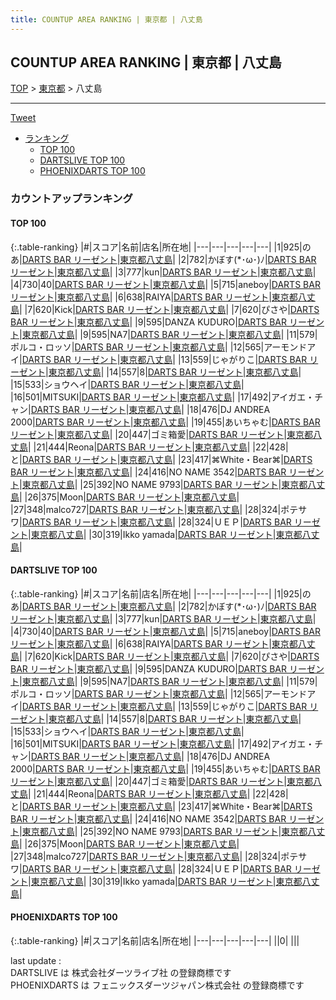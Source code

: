 ```yaml
---
title: COUNTUP AREA RANKING | 東京都 | 八丈島
---
```

## COUNTUP AREA RANKING | 東京都 | 八丈島

[TOP](/darts/rank/) > [東京都](/darts/rank/東京都/) > 八丈島

___

<a href="https://twitter.com/share?ref_src=twsrc%5Etfw" data-text="COUNTUP AREA RANKING | 東京都八丈島" class="twitter-share-button" data-hashtags="DARTSLIVE,PHOENIXDARTS,darts,ダーツ" data-show-count="false">Tweet</a>

* [ランキング](#カウントアップランキング)
    * [TOP 100](#top-100)
    * [DARTSLIVE TOP 100](#dartslive-top-100)
    * [PHOENIXDARTS TOP 100](#phoenixdarts-top-100)

### カウントアップランキング

#### TOP 100



{:.table-ranking}
|#|スコア|名前|店名|所在地|
|---|---|---|---|---|
|1|925|<span class="rank-name-dl">のあ</span>|<a href="https://search.dartslive.com/jp/shop/acd9788ddd858cfb0d9b047a20a7ba1e">DARTS BAR リーゼント</a>|<a href="/darts/rank/東京都/八丈島">東京都八丈島</a>|
|2|782|<span class="rank-name-dl">かぼす(*･ω･)ﾉ</span>|<a href="https://search.dartslive.com/jp/shop/acd9788ddd858cfb0d9b047a20a7ba1e">DARTS BAR リーゼント</a>|<a href="/darts/rank/東京都/八丈島">東京都八丈島</a>|
|3|777|<span class="rank-name-dl">kun</span>|<a href="https://search.dartslive.com/jp/shop/acd9788ddd858cfb0d9b047a20a7ba1e">DARTS BAR リーゼント</a>|<a href="/darts/rank/東京都/八丈島">東京都八丈島</a>|
|4|730|<span class="rank-name-dl">40</span>|<a href="https://search.dartslive.com/jp/shop/acd9788ddd858cfb0d9b047a20a7ba1e">DARTS BAR リーゼント</a>|<a href="/darts/rank/東京都/八丈島">東京都八丈島</a>|
|5|715|<span class="rank-name-dl">aneboy</span>|<a href="https://search.dartslive.com/jp/shop/acd9788ddd858cfb0d9b047a20a7ba1e">DARTS BAR リーゼント</a>|<a href="/darts/rank/東京都/八丈島">東京都八丈島</a>|
|6|638|<span class="rank-name-dl">RAIYA</span>|<a href="https://search.dartslive.com/jp/shop/acd9788ddd858cfb0d9b047a20a7ba1e">DARTS BAR リーゼント</a>|<a href="/darts/rank/東京都/八丈島">東京都八丈島</a>|
|7|620|<span class="rank-name-dl">Kick</span>|<a href="https://search.dartslive.com/jp/shop/acd9788ddd858cfb0d9b047a20a7ba1e">DARTS BAR リーゼント</a>|<a href="/darts/rank/東京都/八丈島">東京都八丈島</a>|
|7|620|<span class="rank-name-dl">ぴさや</span>|<a href="https://search.dartslive.com/jp/shop/acd9788ddd858cfb0d9b047a20a7ba1e">DARTS BAR リーゼント</a>|<a href="/darts/rank/東京都/八丈島">東京都八丈島</a>|
|9|595|<span class="rank-name-dl">DANZA KUDURO</span>|<a href="https://search.dartslive.com/jp/shop/acd9788ddd858cfb0d9b047a20a7ba1e">DARTS BAR リーゼント</a>|<a href="/darts/rank/東京都/八丈島">東京都八丈島</a>|
|9|595|<span class="rank-name-dl">NA7</span>|<a href="https://search.dartslive.com/jp/shop/acd9788ddd858cfb0d9b047a20a7ba1e">DARTS BAR リーゼント</a>|<a href="/darts/rank/東京都/八丈島">東京都八丈島</a>|
|11|579|<span class="rank-name-dl">ポルコ・ロッソ</span>|<a href="https://search.dartslive.com/jp/shop/acd9788ddd858cfb0d9b047a20a7ba1e">DARTS BAR リーゼント</a>|<a href="/darts/rank/東京都/八丈島">東京都八丈島</a>|
|12|565|<span class="rank-name-dl">アーモンドアイ</span>|<a href="https://search.dartslive.com/jp/shop/acd9788ddd858cfb0d9b047a20a7ba1e">DARTS BAR リーゼント</a>|<a href="/darts/rank/東京都/八丈島">東京都八丈島</a>|
|13|559|<span class="rank-name-dl">じゃがりこ</span>|<a href="https://search.dartslive.com/jp/shop/acd9788ddd858cfb0d9b047a20a7ba1e">DARTS BAR リーゼント</a>|<a href="/darts/rank/東京都/八丈島">東京都八丈島</a>|
|14|557|<span class="rank-name-dl">8</span>|<a href="https://search.dartslive.com/jp/shop/acd9788ddd858cfb0d9b047a20a7ba1e">DARTS BAR リーゼント</a>|<a href="/darts/rank/東京都/八丈島">東京都八丈島</a>|
|15|533|<span class="rank-name-dl">ショウヘイ</span>|<a href="https://search.dartslive.com/jp/shop/acd9788ddd858cfb0d9b047a20a7ba1e">DARTS BAR リーゼント</a>|<a href="/darts/rank/東京都/八丈島">東京都八丈島</a>|
|16|501|<span class="rank-name-dl">MITSUKI</span>|<a href="https://search.dartslive.com/jp/shop/acd9788ddd858cfb0d9b047a20a7ba1e">DARTS BAR リーゼント</a>|<a href="/darts/rank/東京都/八丈島">東京都八丈島</a>|
|17|492|<span class="rank-name-dl">アイガエ・チャン</span>|<a href="https://search.dartslive.com/jp/shop/acd9788ddd858cfb0d9b047a20a7ba1e">DARTS BAR リーゼント</a>|<a href="/darts/rank/東京都/八丈島">東京都八丈島</a>|
|18|476|<span class="rank-name-dl">DJ ANDREA 2000</span>|<a href="https://search.dartslive.com/jp/shop/acd9788ddd858cfb0d9b047a20a7ba1e">DARTS BAR リーゼント</a>|<a href="/darts/rank/東京都/八丈島">東京都八丈島</a>|
|19|455|<span class="rank-name-dl">あいちゃむ</span>|<a href="https://search.dartslive.com/jp/shop/acd9788ddd858cfb0d9b047a20a7ba1e">DARTS BAR リーゼント</a>|<a href="/darts/rank/東京都/八丈島">東京都八丈島</a>|
|20|447|<span class="rank-name-dl">ゴミ箱愛</span>|<a href="https://search.dartslive.com/jp/shop/acd9788ddd858cfb0d9b047a20a7ba1e">DARTS BAR リーゼント</a>|<a href="/darts/rank/東京都/八丈島">東京都八丈島</a>|
|21|444|<span class="rank-name-dl">Reona</span>|<a href="https://search.dartslive.com/jp/shop/acd9788ddd858cfb0d9b047a20a7ba1e">DARTS BAR リーゼント</a>|<a href="/darts/rank/東京都/八丈島">東京都八丈島</a>|
|22|428|<span class="rank-name-dl">と</span>|<a href="https://search.dartslive.com/jp/shop/acd9788ddd858cfb0d9b047a20a7ba1e">DARTS BAR リーゼント</a>|<a href="/darts/rank/東京都/八丈島">東京都八丈島</a>|
|23|417|<span class="rank-name-dl">⌘White・Bear⌘</span>|<a href="https://search.dartslive.com/jp/shop/acd9788ddd858cfb0d9b047a20a7ba1e">DARTS BAR リーゼント</a>|<a href="/darts/rank/東京都/八丈島">東京都八丈島</a>|
|24|416|<span class="rank-name-dl">NO NAME 3542</span>|<a href="https://search.dartslive.com/jp/shop/acd9788ddd858cfb0d9b047a20a7ba1e">DARTS BAR リーゼント</a>|<a href="/darts/rank/東京都/八丈島">東京都八丈島</a>|
|25|392|<span class="rank-name-dl">NO NAME 9793</span>|<a href="https://search.dartslive.com/jp/shop/acd9788ddd858cfb0d9b047a20a7ba1e">DARTS BAR リーゼント</a>|<a href="/darts/rank/東京都/八丈島">東京都八丈島</a>|
|26|375|<span class="rank-name-dl">Moon</span>|<a href="https://search.dartslive.com/jp/shop/acd9788ddd858cfb0d9b047a20a7ba1e">DARTS BAR リーゼント</a>|<a href="/darts/rank/東京都/八丈島">東京都八丈島</a>|
|27|348|<span class="rank-name-dl">malco727</span>|<a href="https://search.dartslive.com/jp/shop/acd9788ddd858cfb0d9b047a20a7ba1e">DARTS BAR リーゼント</a>|<a href="/darts/rank/東京都/八丈島">東京都八丈島</a>|
|28|324|<span class="rank-name-dl">ポテサワ</span>|<a href="https://search.dartslive.com/jp/shop/acd9788ddd858cfb0d9b047a20a7ba1e">DARTS BAR リーゼント</a>|<a href="/darts/rank/東京都/八丈島">東京都八丈島</a>|
|28|324|<span class="rank-name-dl">ＵＥＰ</span>|<a href="https://search.dartslive.com/jp/shop/acd9788ddd858cfb0d9b047a20a7ba1e">DARTS BAR リーゼント</a>|<a href="/darts/rank/東京都/八丈島">東京都八丈島</a>|
|30|319|<span class="rank-name-dl">Ikko yamada</span>|<a href="https://search.dartslive.com/jp/shop/acd9788ddd858cfb0d9b047a20a7ba1e">DARTS BAR リーゼント</a>|<a href="/darts/rank/東京都/八丈島">東京都八丈島</a>|


#### DARTSLIVE TOP 100



{:.table-ranking}
|#|スコア|名前|店名|所在地|
|---|---|---|---|---|
|1|925|<span class="rank-name-dl">のあ</span>|<a href="https://search.dartslive.com/jp/shop/acd9788ddd858cfb0d9b047a20a7ba1e">DARTS BAR リーゼント</a>|<a href="/darts/rank/東京都/八丈島">東京都八丈島</a>|
|2|782|<span class="rank-name-dl">かぼす(*･ω･)ﾉ</span>|<a href="https://search.dartslive.com/jp/shop/acd9788ddd858cfb0d9b047a20a7ba1e">DARTS BAR リーゼント</a>|<a href="/darts/rank/東京都/八丈島">東京都八丈島</a>|
|3|777|<span class="rank-name-dl">kun</span>|<a href="https://search.dartslive.com/jp/shop/acd9788ddd858cfb0d9b047a20a7ba1e">DARTS BAR リーゼント</a>|<a href="/darts/rank/東京都/八丈島">東京都八丈島</a>|
|4|730|<span class="rank-name-dl">40</span>|<a href="https://search.dartslive.com/jp/shop/acd9788ddd858cfb0d9b047a20a7ba1e">DARTS BAR リーゼント</a>|<a href="/darts/rank/東京都/八丈島">東京都八丈島</a>|
|5|715|<span class="rank-name-dl">aneboy</span>|<a href="https://search.dartslive.com/jp/shop/acd9788ddd858cfb0d9b047a20a7ba1e">DARTS BAR リーゼント</a>|<a href="/darts/rank/東京都/八丈島">東京都八丈島</a>|
|6|638|<span class="rank-name-dl">RAIYA</span>|<a href="https://search.dartslive.com/jp/shop/acd9788ddd858cfb0d9b047a20a7ba1e">DARTS BAR リーゼント</a>|<a href="/darts/rank/東京都/八丈島">東京都八丈島</a>|
|7|620|<span class="rank-name-dl">Kick</span>|<a href="https://search.dartslive.com/jp/shop/acd9788ddd858cfb0d9b047a20a7ba1e">DARTS BAR リーゼント</a>|<a href="/darts/rank/東京都/八丈島">東京都八丈島</a>|
|7|620|<span class="rank-name-dl">ぴさや</span>|<a href="https://search.dartslive.com/jp/shop/acd9788ddd858cfb0d9b047a20a7ba1e">DARTS BAR リーゼント</a>|<a href="/darts/rank/東京都/八丈島">東京都八丈島</a>|
|9|595|<span class="rank-name-dl">DANZA KUDURO</span>|<a href="https://search.dartslive.com/jp/shop/acd9788ddd858cfb0d9b047a20a7ba1e">DARTS BAR リーゼント</a>|<a href="/darts/rank/東京都/八丈島">東京都八丈島</a>|
|9|595|<span class="rank-name-dl">NA7</span>|<a href="https://search.dartslive.com/jp/shop/acd9788ddd858cfb0d9b047a20a7ba1e">DARTS BAR リーゼント</a>|<a href="/darts/rank/東京都/八丈島">東京都八丈島</a>|
|11|579|<span class="rank-name-dl">ポルコ・ロッソ</span>|<a href="https://search.dartslive.com/jp/shop/acd9788ddd858cfb0d9b047a20a7ba1e">DARTS BAR リーゼント</a>|<a href="/darts/rank/東京都/八丈島">東京都八丈島</a>|
|12|565|<span class="rank-name-dl">アーモンドアイ</span>|<a href="https://search.dartslive.com/jp/shop/acd9788ddd858cfb0d9b047a20a7ba1e">DARTS BAR リーゼント</a>|<a href="/darts/rank/東京都/八丈島">東京都八丈島</a>|
|13|559|<span class="rank-name-dl">じゃがりこ</span>|<a href="https://search.dartslive.com/jp/shop/acd9788ddd858cfb0d9b047a20a7ba1e">DARTS BAR リーゼント</a>|<a href="/darts/rank/東京都/八丈島">東京都八丈島</a>|
|14|557|<span class="rank-name-dl">8</span>|<a href="https://search.dartslive.com/jp/shop/acd9788ddd858cfb0d9b047a20a7ba1e">DARTS BAR リーゼント</a>|<a href="/darts/rank/東京都/八丈島">東京都八丈島</a>|
|15|533|<span class="rank-name-dl">ショウヘイ</span>|<a href="https://search.dartslive.com/jp/shop/acd9788ddd858cfb0d9b047a20a7ba1e">DARTS BAR リーゼント</a>|<a href="/darts/rank/東京都/八丈島">東京都八丈島</a>|
|16|501|<span class="rank-name-dl">MITSUKI</span>|<a href="https://search.dartslive.com/jp/shop/acd9788ddd858cfb0d9b047a20a7ba1e">DARTS BAR リーゼント</a>|<a href="/darts/rank/東京都/八丈島">東京都八丈島</a>|
|17|492|<span class="rank-name-dl">アイガエ・チャン</span>|<a href="https://search.dartslive.com/jp/shop/acd9788ddd858cfb0d9b047a20a7ba1e">DARTS BAR リーゼント</a>|<a href="/darts/rank/東京都/八丈島">東京都八丈島</a>|
|18|476|<span class="rank-name-dl">DJ ANDREA 2000</span>|<a href="https://search.dartslive.com/jp/shop/acd9788ddd858cfb0d9b047a20a7ba1e">DARTS BAR リーゼント</a>|<a href="/darts/rank/東京都/八丈島">東京都八丈島</a>|
|19|455|<span class="rank-name-dl">あいちゃむ</span>|<a href="https://search.dartslive.com/jp/shop/acd9788ddd858cfb0d9b047a20a7ba1e">DARTS BAR リーゼント</a>|<a href="/darts/rank/東京都/八丈島">東京都八丈島</a>|
|20|447|<span class="rank-name-dl">ゴミ箱愛</span>|<a href="https://search.dartslive.com/jp/shop/acd9788ddd858cfb0d9b047a20a7ba1e">DARTS BAR リーゼント</a>|<a href="/darts/rank/東京都/八丈島">東京都八丈島</a>|
|21|444|<span class="rank-name-dl">Reona</span>|<a href="https://search.dartslive.com/jp/shop/acd9788ddd858cfb0d9b047a20a7ba1e">DARTS BAR リーゼント</a>|<a href="/darts/rank/東京都/八丈島">東京都八丈島</a>|
|22|428|<span class="rank-name-dl">と</span>|<a href="https://search.dartslive.com/jp/shop/acd9788ddd858cfb0d9b047a20a7ba1e">DARTS BAR リーゼント</a>|<a href="/darts/rank/東京都/八丈島">東京都八丈島</a>|
|23|417|<span class="rank-name-dl">⌘White・Bear⌘</span>|<a href="https://search.dartslive.com/jp/shop/acd9788ddd858cfb0d9b047a20a7ba1e">DARTS BAR リーゼント</a>|<a href="/darts/rank/東京都/八丈島">東京都八丈島</a>|
|24|416|<span class="rank-name-dl">NO NAME 3542</span>|<a href="https://search.dartslive.com/jp/shop/acd9788ddd858cfb0d9b047a20a7ba1e">DARTS BAR リーゼント</a>|<a href="/darts/rank/東京都/八丈島">東京都八丈島</a>|
|25|392|<span class="rank-name-dl">NO NAME 9793</span>|<a href="https://search.dartslive.com/jp/shop/acd9788ddd858cfb0d9b047a20a7ba1e">DARTS BAR リーゼント</a>|<a href="/darts/rank/東京都/八丈島">東京都八丈島</a>|
|26|375|<span class="rank-name-dl">Moon</span>|<a href="https://search.dartslive.com/jp/shop/acd9788ddd858cfb0d9b047a20a7ba1e">DARTS BAR リーゼント</a>|<a href="/darts/rank/東京都/八丈島">東京都八丈島</a>|
|27|348|<span class="rank-name-dl">malco727</span>|<a href="https://search.dartslive.com/jp/shop/acd9788ddd858cfb0d9b047a20a7ba1e">DARTS BAR リーゼント</a>|<a href="/darts/rank/東京都/八丈島">東京都八丈島</a>|
|28|324|<span class="rank-name-dl">ポテサワ</span>|<a href="https://search.dartslive.com/jp/shop/acd9788ddd858cfb0d9b047a20a7ba1e">DARTS BAR リーゼント</a>|<a href="/darts/rank/東京都/八丈島">東京都八丈島</a>|
|28|324|<span class="rank-name-dl">ＵＥＰ</span>|<a href="https://search.dartslive.com/jp/shop/acd9788ddd858cfb0d9b047a20a7ba1e">DARTS BAR リーゼント</a>|<a href="/darts/rank/東京都/八丈島">東京都八丈島</a>|
|30|319|<span class="rank-name-dl">Ikko yamada</span>|<a href="https://search.dartslive.com/jp/shop/acd9788ddd858cfb0d9b047a20a7ba1e">DARTS BAR リーゼント</a>|<a href="/darts/rank/東京都/八丈島">東京都八丈島</a>|


#### PHOENIXDARTS TOP 100



{:.table-ranking}
|#|スコア|名前|店名|所在地|
|---|---|---|---|---|
||0|<span class="rank-name-dl"> </span>|<a href=""></a>|<a href="/darts/rank//"></a>|


<div class="footer border-top border-gray-light mt-5 pt-3 text-right text-gray">
    last update : <span style="font-weight: italic" id="foot_last_modified"></span><br />
    DARTSLIVE は 株式会社ダーツライブ社 の登録商標です<br />
    PHOENIXDARTS は フェニックスダーツジャパン株式会社 の登録商標です<br />
</div>

<script src="https://cdnjs.cloudflare.com/ajax/libs/jquery.tablesorter/2.31.3/js/jquery.tablesorter.min.js" integrity="sha512-qzgd5cYSZcosqpzpn7zF2ZId8f/8CHmFKZ8j7mU4OUXTNRd5g+ZHBPsgKEwoqxCtdQvExE5LprwwPAgoicguNg==" crossorigin="anonymous" referrerpolicy="no-referrer"></script>
<link rel="stylesheet" href="https://cdnjs.cloudflare.com/ajax/libs/jquery.tablesorter/2.31.3/css/theme.default.min.css" integrity="sha512-wghhOJkjQX0Lh3NSWvNKeZ0ZpNn+SPVXX1Qyc9OCaogADktxrBiBdKGDoqVUOyhStvMBmJQ8ZdMHiR3wuEq8+w==" crossorigin="anonymous" referrerpolicy="no-referrer" />
<script>
$(function() {
    $(".table-ranking").tablesorter({sortList:[[0, 0]]});
    $("#foot_last_modified").text(formatDate(new Date(document.lastModified), 'yyyy-MM-dd HH:mm:ss'));
});
</script>

<script async src="https://platform.twitter.com/widgets.js" charset="utf-8"></script>